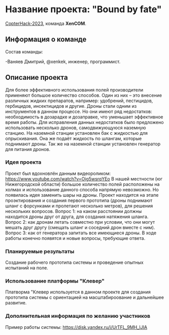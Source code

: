 # Название проекта: "Bound by fate"

[CopterHack-2023](copterhack2023.md), команда **XenCOM**.

## Информация о команде

Состав команды:

-Ваняев Дмитрий, @xenkek, инженер, программист.

## Описание проекта

Для более эффективного использования полей производители применяют большое количество способов. 
Один из них – это внесение различных жидких препаратов, например: удобрений, пестицидов, гербицидов, инсектицидов и другие.
Дроны стали одним из инструментов в данном процессе.
Но они имеют ряд недостатков: необходимость в дозарадке и дозаправке, что уменьшает эффективное время работы.
Для исправления данных недостатков было предложено использовать несколько дронов, самодвижующуюся наземную станцию.
На наземной станции установлен бак с жидкостью для опрыскивания. Она же подаёт жидкость по шлангам, которые поднимают дроны.
Так же на наземной станции установлен генератор для питания дронов. 

### Идея проекта

Проект был вдохновлён данным видеороликом: https://www.youtube.com/watch?v=Oig5wsrqYEo
В нашей местности (юг Нижегородской области) большое количество полей расположены на холмах и использование данного способа напрямую невозможно.
Но появилась идея заменить шары на дроны.
Проект находится на этапе проэктирования и создания первого прототипа (дроны поднимают шланг с форсунками и пролетают несколько метров), для решения нескольких вопросов.
Вопрос 1: на каком расстоянии должны находится дроны друг от друга, для создания натяжения шланга.
Вопрос 2: как дронам летать совместно при условии, что они могут мешать друг другу (смещать шланг и соседний дрон вместе с ним).
Вопрос 3: как от генератора запитать все имеющиеся дроны.
В ходе работы конечно появятся и новые вопросы, требующие ответа.

### Планируемые результаты

Создание рабочего прототипа системы и проведение опытных испытаний на поле.

### Использование платформы "Клевер"

Платворма "Клевер используется в данном проекте для создания прототипа системы с ориентацией на масштабироование и дальнейшее развитие.

### Дополнительная информация по желанию участников

Пример работы системы: https://disk.yandex.ru/i/UrTFL_9MH_lJIA
